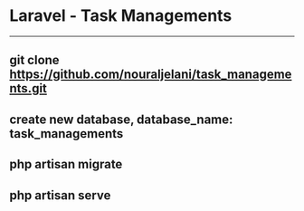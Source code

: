 # Laravel - Task Managements
---
## git clone https://github.com/nouraljelani/task_managements.git
## create new database, database_name: task_managements
## php artisan migrate
## php artisan serve
